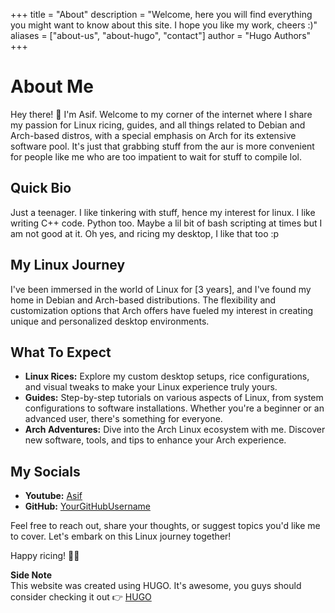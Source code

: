 
+++
title = "About"
description = "Welcome, here you will find everything you might want to know about this site. I hope you like my work, cheers :)"
aliases = ["about-us", "about-hugo", "contact"]
author = "Hugo Authors"
+++
# About Me

Hey there! 👋 I'm Asif. Welcome to my corner of the internet where I share my passion for Linux ricing, guides, and all things related to Debian and Arch-based distros, with a special emphasis on Arch for its extensive software pool.
It's just that grabbing stuff from the aur is more convenient for people like me who are too impatient to wait for stuff to compile lol.
## Quick Bio

Just a teenager. I like tinkering with stuff, hence my interest for linux.
I like writing C++ code. Python too. Maybe a lil bit of bash scripting at times but I am not good at it. Oh yes, and ricing my desktop, I like that too :p
## My Linux Journey

I've been immersed in the world of Linux for [3 years], and I've found my home in Debian and Arch-based distributions. The flexibility and customization options that Arch offers have fueled my interest in creating unique and personalized desktop environments.

## What To Expect

- **Linux Rices:** Explore my custom desktop setups, rice configurations, and visual tweaks to make your Linux experience truly yours.
- **Guides:** Step-by-step tutorials on various aspects of Linux, from system configurations to software installations. Whether you're a beginner or an advanced user, there's something for everyone.
- **Arch Adventures:** Dive into the Arch Linux ecosystem with me. Discover new software, tools, and tips to enhance your Arch experience.

## My Socials

- **Youtube:** [Asif](https://twitter.com/YourTwitterHandle)
- **GitHub:** [YourGitHubUsername](https://github.com/YourGitHubUsername)

Feel free to reach out, share your thoughts, or suggest topics you'd like me to cover. Let's embark on this Linux journey together!

Happy ricing! 🐧✨

__Side Note__   
This website was created using HUGO. It's awesome, you guys should consider checking it out 👉 [HUGO](https://gohugo.io/)

